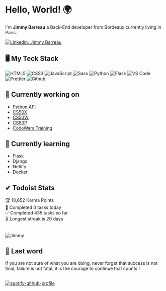 # Hello, World! 🌍
I'm **Jimmy Barreau** a Back-End developer from Bordeaux currently living in Paris.

[![Linkedin: Jimmy Barreau](https://img.shields.io/badge/-Jimmy%20Barreau-blue?style=flat-square&logo=Linkedin&logoColor=white&link=https://www.linkedin.com/in/jimmy-barreau-5a9730117/)](https://www.linkedin.com/in/jimmy-barreau-5a9730117/)

## 🖥️ My Teck Stack

![HTML5](https://img.shields.io/badge/-HTML5-%23E44D27?style=flat-square&logo=html5&logoColor=ffffff)
![CSS3](https://img.shields.io/badge/-CSS3-%231572B6?style=flat-square&logo=css3)
![JavaScript](https://img.shields.io/badge/-JavaScript-%23F7DF1C?style=flat-square&logo=javascript&logoColor=000000&labelColor=%23F7DF1C&color=%23FFCE5A)
![Sass](https://img.shields.io/badge/-Sass-%23CC6699?style=flat-square&logo=sass&logoColor=ffffff)
![Python](https://img.shields.io/badge/-Python-%23F82772?style=flat-square&logo=python&logoColor=ffffff)
![Flask](https://img.shields.io/badge/-Flask-%23F82772?style=flat-square&logo=flask&logoColor=ffffff)
![VS Code](https://img.shields.io/badge/-VSCode-%23007ACC?style=flat-square&logo=visual-studio-code)
![Prettier](https://img.shields.io/badge/-Prettier-%23F82772?style=flat-square&logo=prettier&logoColor=ffffff)
![Github](https://img.shields.io/badge/-Github-%23FFCE5A?style=flat-square&logo=github&logoColor=ffffff)

## 🔭 Currently working on 
- [Python API]()
- [CS50X](https://pll.harvard.edu/course/cs50-introduction-computer-science?delta=0)
- [CS50W](https://pll.harvard.edu/course/cs50s-web-programming-python-and-javascript?delta=0)
- [CS50P](https://pll.harvard.edu/course/cs50s-introduction-programming-python?delta=0)
- [CodeWars Training](https://www.codewars.com/users/Haaomas)

## 🌱 Currently learning
- Flask
- Django
- Netlify
- Docker

## ✔ Todoist Stats

<!-- TODO-IST:START -->
🏆  10,652 Karma Points           
🌸  Completed 0 tasks today           
✅  Completed 435 tasks so far           
⏳  Longest streak is 20 days
<!-- TODO-IST:END -->

##
![Jimmy](https://github-readme-stats.vercel.app/api?username=Haaomas&&show_icons=true&theme=tokyonight&hide=prs,issues&bg_color=0d1117)

## :dart: Last word
If you are not sure of what you are doing, never forget that success is not final, failure is not fatal, it is the courage to continue that counts !

##
[![spotify-github-profile](https://spotify-github-profile.vercel.app/api/view?uid=apgyrlja2577045d6swxg1ccw&cover_image=true&theme=novatorem&bar_color=628fdb&bar_color_cover=false)](https://github.com/kittinan/spotify-github-profile)
